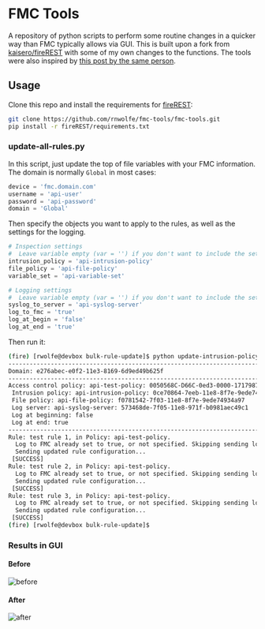 # FMC Tools
A repository of python scripts to perform some routine changes in a quicker way than FMC typically allows via GUI. This is built upon a fork from [kaisero/fireREST](https://github.com/kaisero/fireREST) with some of my own changes to the functions. The tools were also inspired by [this post by the same person](http://dependencyhell.net/2017/08/27/Automating-ACP-Bulk-Changes/).

## Usage
Clone this repo and install the requirements for [fireREST](https://github.com/kaisero/fireREST):
``` bash
git clone https://github.com/rnwolfe/fmc-tools/fmc-tools.git
pip install -r fireREST/requirements.txt
```
### update-all-rules.py
In this script, just update the top of file variables with your FMC information. The domain is normally `Global` in most cases: 
``` python
device = 'fmc.domain.com'
username = 'api-user'
password = 'api-password'
domain = 'Global'
```

Then specify the objects you want to apply to the rules, as well as the settings for the logging.
``` python
# Inspection settings
#  Leave variable empty (var = '') if you don't want to include the setting
intrusion_policy = 'api-intrusion-policy'
file_policy = 'api-file-policy'
variable_set = 'api-variable-set'

# Logging settings
#  Leave variable empty (var = '') if you don't want to include the setting
syslog_to_server = 'api-syslog-server'
log_to_fmc = 'true'
log_at_begin = 'false'
log_at_end = 'true'
```

Then run it:
``` bash
(fire) [rwolfe@devbox bulk-rule-update]$ python update-intrusion-policy.py
--------------------------------------------------------------------------------
Domain: e276abec-e0f2-11e3-8169-6d9ed49b625f
--------------------------------------------------------------------------------
Access control policy: api-test-policy: 0050568C-D66C-0ed3-0000-171798708124
 Intrusion policy: api-intrusion-policy: 0ce70864-7eeb-11e8-8f7e-9ede74934a97
 File policy: api-file-policy: f0781542-7f03-11e8-8f7e-9ede74934a97
 Log server: api-syslog-server: 573468de-7f05-11e8-971f-b0981aec49c1
 Log at beginning: false
 Log at end: true
--------------------------------------------------------------------------------
Rule: test rule 1, in Policy: api-test-policy.
  Log to FMC already set to true, or not specified. Skipping sending logs to FMC.
  Sending updated rule configuration...
 [SUCCESS]
Rule: test rule 2, in Policy: api-test-policy.
  Log to FMC already set to true, or not specified. Skipping sending logs to FMC.
  Sending updated rule configuration...
 [SUCCESS]
Rule: test rule 3, in Policy: api-test-policy.
  Log to FMC already set to true, or not specified. Skipping sending logs to FMC.
  Sending updated rule configuration...
 [SUCCESS]
(fire) [rwolfe@devbox bulk-rule-update]$
```

### Results in GUI
#### Before
![before](https://imgur.com/ELof6xB.png)

#### After
![after](https://imgur.com/Hk9Vzof)
